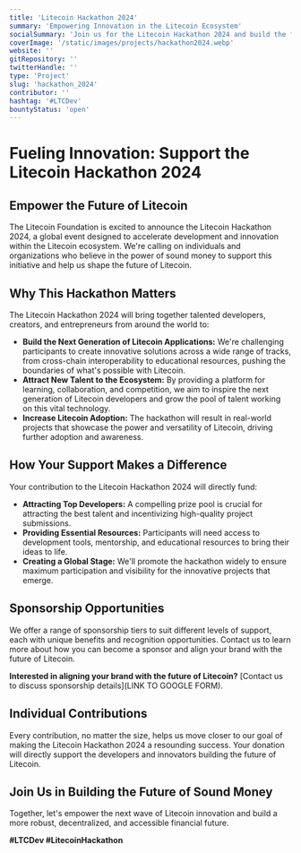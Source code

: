 ```yaml
---
title: 'Litecoin Hackathon 2024'
summary: 'Empowering Innovation in the Litecoin Ecosystem'
socialSummary: 'Join us for the Litecoin Hackathon 2024 and build the future of Litecoin!'
coverImage: '/static/images/projects/hackathon2024.webp'
website: ''
gitRepository: ''
twitterHandle: ''
type: 'Project'
slug: 'hackathon_2024'
contributor: ''
hashtag: '#LTCDev'
bountyStatus: 'open'
---
```


# Fueling Innovation: Support the Litecoin Hackathon 2024

## Empower the Future of Litecoin

The Litecoin Foundation is excited to announce the Litecoin Hackathon 2024, a global event designed to accelerate development and innovation within the Litecoin ecosystem. We're calling on individuals and organizations who believe in the power of sound money to support this initiative and help us shape the future of Litecoin.

## Why This Hackathon Matters

The Litecoin Hackathon 2024 will bring together talented developers, creators, and entrepreneurs from around the world to:

* **Build the Next Generation of Litecoin Applications:**  We're challenging participants to create innovative solutions across a wide range of tracks, from cross-chain interoperability to educational resources, pushing the boundaries of what's possible with Litecoin.
* **Attract New Talent to the Ecosystem:**  By providing a platform for learning, collaboration, and competition, we aim to inspire the next generation of Litecoin developers and grow the pool of talent working on this vital technology.
* **Increase Litecoin Adoption:**  The hackathon will result in real-world projects that showcase the power and versatility of Litecoin, driving further adoption and awareness.

## How Your Support Makes a Difference

Your contribution to the Litecoin Hackathon 2024 will directly fund:

* **Attracting Top Developers:**  A compelling prize pool is crucial for attracting the best talent and incentivizing high-quality project submissions.
* **Providing Essential Resources:**  Participants will need access to development tools, mentorship, and educational resources to bring their ideas to life.
* **Creating a Global Stage:**  We'll promote the hackathon widely to ensure maximum participation and visibility for the innovative projects that emerge. 

## Sponsorship Opportunities

We offer a range of sponsorship tiers to suit different levels of support, each with unique benefits and recognition opportunities. Contact us to learn more about how you can become a sponsor and align your brand with the future of Litecoin.

**Interested in aligning your brand with the future of Litecoin?**  [Contact us to discuss sponsorship details](LINK TO GOOGLE FORM).

## Individual Contributions

Every contribution, no matter the size, helps us move closer to our goal of making the Litecoin Hackathon 2024 a resounding success. Your donation will directly support the developers and innovators building the future of Litecoin.

## Join Us in Building the Future of Sound Money

Together, let's empower the next wave of Litecoin innovation and build a more robust, decentralized, and accessible financial future. 

**#LTCDev #LitecoinHackathon**
